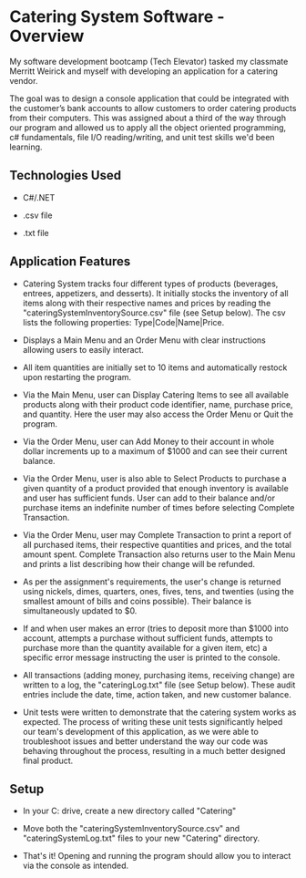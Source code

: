# Catering System Software - Overview

My software development bootcamp (Tech Elevator) tasked my classmate Merritt Weirick and myself with developing an application for a catering vendor.  

The goal was to design a console application that could be integrated with the customer’s bank accounts to allow customers to order catering products from their computers. This was assigned about a third of the way through our program and allowed us to apply all the object oriented programming, c# fundamentals, file I/O reading/writing, and unit test skills we'd been learning.

## Technologies Used

- C#/.NET

- .csv file

- .txt file


## Application Features

- Catering System tracks four different types of products (beverages, entrees, appetizers, and desserts). It initially stocks the inventory of all items along with their respective names and prices by reading the "cateringSystemInventorySource.csv" file (see Setup below). The csv lists the following properties: Type|Code|Name|Price.

- Displays a Main Menu and an Order Menu with clear instructions allowing users to easily interact.
        
- All item quantities are initially set to 10 items and automatically restock upon restarting the program.

- Via the Main Menu, user can Display Catering Items to see all available products along with their product code identifier, name, purchase price, and quantity. Here the user may also access the Order Menu or Quit the program.

- Via the Order Menu, user can Add Money to their account in whole dollar increments up to a maximum of $1000 and can see their current balance. 

- Via the Order Menu, user is also able to Select Products to purchase a given quantity of a product provided that enough inventory is available and user has sufficient funds. User can add to their balance and/or purchase items an indefinite number of times before selecting Complete Transaction.

- Via the Order Menu, user may Complete Transaction to print a report of all purchased items, their respective quantities and prices, and the total amount spent. Complete Transaction also returns user to the Main Menu and prints a list describing how their change will be refunded.

- As per the assignment's requirements, the user's change is returned using nickels, dimes, quarters, ones, fives, tens, and twenties (using the smallest amount of bills and coins possible). Their balance is simultaneously updated to $0.

- If and when user makes an error (tries to deposit more than $1000 into account, attempts a purchase without sufficient funds, attempts to purchase more than the quantity available for a given item, etc) a specific error message instructing the user is printed to the console.
  
- All transactions (adding money, purchasing items, receiving change) are written to a log, the "cateringLog.txt" file (see Setup below). These audit entries include the date, time, action taken, and new customer balance.

- Unit tests were written to demonstrate that the catering system works as expected. The process of writing these unit tests significantly helped our team's development of this application, as we were able to troubleshoot issues and better understand the way our code was behaving throughout the process, resulting in a much better designed final product.

## Setup

- In your C: drive, create a new directory called "Catering"

- Move both the "cateringSystemInventorySource.csv" and "cateringSystemLog.txt" files to your new "Catering" directory.

- That's it! Opening and running the program should allow you to interact via the console as intended.
